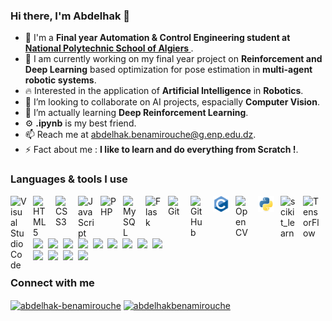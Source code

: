 ### Hi there, I'm Abdelhak 👋

- 🏢 I'm a **Final year Automation & Control Engineering student at <a href = "https://www.enp.edu.dz/en/">National Polytechnic School of Algiers </a>**.
- 🔭 I am currently working on my final year project on **Reinforcement and Deep Learning** based optimization for pose estimation in **multi-agent robotic systems**.
- 🔥 Interested in the application of **Artificial Intelligence** in **Robotics**.
- 👯 I’m looking to collaborate on AI projects, espacially **Computer Vision**.
- 🌱 I’m actually learning **Deep Reinforcement Learning**.
- ⚙️ **.ipynb** is my best friend.
- 📫 Reach me at abdelhak.benamirouche@g.enp.edu.dz.
- ⚡ Fact about me : **I like to learn and do everything from Scratch !**.

### Languages & tools I use

<img align="left" alt="Visual Studio Code" width="26px" src="https://cdn.jsdelivr.net/gh/devicons/devicon/icons/vscode/vscode-original.svg" style="padding-right:10px;" />
<img align="left" alt="HTML5" width="26px" src="https://cdn.jsdelivr.net/gh/devicons/devicon/icons/html5/html5-original.svg" style="padding-right:10px;" />
<img align="left" alt="CSS3" width="26px" src="https://cdn.jsdelivr.net/gh/devicons/devicon/icons/css3/css3-original.svg" style="padding-right:10px;" />
<img align="left" alt="JavaScript" width="26px" src="https://cdn.jsdelivr.net/gh/devicons/devicon/icons/javascript/javascript-original.svg" style="padding-right:10px;" />
<img align="left" alt="PHP" width="26px" src="https://cdn.jsdelivr.net/gh/devicons/devicon/icons/php/php-original.svg" style="padding-right:10px;" />
<img align="left" alt="MySQL" width="26px" src="https://cdn.jsdelivr.net/gh/devicons/devicon/icons/mysql/mysql-original.svg" style="padding-right:10px;" />
<img align="left" alt="Flask" width="26px" src="https://cdn.jsdelivr.net/gh/devicons/devicon/icons/flask/flask-original.svg" style="padding-right:10px;" />

<img align="left" alt="Git" width="26px" src="https://cdn.jsdelivr.net/gh/devicons/devicon/icons/git/git-original.svg" style="padding-right:10px;" />
<img align="left" alt="GitHub" width="26px" src="https://user-images.githubusercontent.com/3369400/139447912-e0f43f33-6d9f-45f8-be46-2df5bbc91289.png" style="padding-right:10px;" />

<img align="left" src="https://raw.githubusercontent.com/devicons/devicon/master/icons/c/c-original.svg" alt="c" width="26" style="padding-right:10px;"/>

<img align="left" alt ="OpenCV" width="26px" src="https://www.vectorlogo.zone/logos/opencv/opencv-icon.svg" alt="opencv" style="padding-right:10px;"/>
<img  align="left" alt ="Python" width="26px" src="https://raw.githubusercontent.com/devicons/devicon/master/icons/python/python-original.svg" style="padding-right:10px;"/>
<img  align="left" alt ="scikit_learn" width="26px" src="https://upload.wikimedia.org/wikipedia/commons/0/05/Scikit_learn_logo_small.svg" style="padding-right:10px;"/>
<img  align="left" alt ="TensorFlow" width="26px" src="https://www.vectorlogo.zone/logos/tensorflow/tensorflow-icon.svg" style="padding-right:10px;"/>

<br>
<br>

<img src="https://img.shields.io/badge/TensorFlow-FF6F00?style=for-the-badge&logo=tensorflow&logoColor=white">&nbsp;
<img src="https://img.shields.io/badge/-Python-05122A?style=flat&logo=python&color=yellow">&nbsp;
<img src="https://img.shields.io/badge/-tesnorflow-05122A?style=flat&logo=tensorflow&color=lightgrey">&nbsp;
<img src="https://img.shields.io/badge/-OpenCv-05122A?style=flat&logo=OpenCv&color=red">&nbsp;
<img src="https://img.shields.io/badge/CSS3-1572B6.svg?style=flat&logo=CSS3&logoColor=white">&nbsp;
<img src="https://img.shields.io/badge/HTML5-E34F26.svg?style=flat&logo=HTML5&logoColor=white">&nbsp;
<img src="https://img.shields.io/badge/Flutter-02569B.svg?style=flat&logo=Flutter&logoColor=white">&nbsp;
<img src="https://img.shields.io/badge/Dart-0175C2.svg?style=flat&logo=Dart&logoColor=white">&nbsp;
<img src="https://img.shields.io/badge/Visual%20Studio%20Code-007ACC.svg?style=flat&logo=Visual-Studio-Code&logoColor=white">&nbsp;\
<img src="https://img.shields.io/badge/Google%20Colab-F9AB00.svg?style=flat&logo=Google-Colab&logoColor=white">&nbsp;
<img src="https://img.shields.io/badge/LaTeX-008080.svg?style=flat&logo=LaTeX&logoColor=white">&nbsp;
<img src="https://img.shields.io/badge/Linux-FCC624.svg?style=flat&logo=Linux&logoColor=black">&nbsp;
<img src="https://img.shields.io/badge/Arduino-00979D.svg?style=flat&logo=Arduino&logoColor=white">&nbsp;
<br>

### Connect with me

<a href="https://www.linkedin.com/in/abdelhak-benamirouche/" target="blank"><img align="center" src="https://raw.githubusercontent.com/rahuldkjain/github-profile-readme-generator/master/src/images/icons/Social/linked-in-alt.svg" alt= "abdelhak-benamirouche" height="30" width="40"/></a>
<a href="https://www.kaggle.com/abdelhakbenamirouche" target="blank"><img align="center" src="https://raw.githubusercontent.com/rahuldkjain/github-profile-readme-generator/master/src/images/icons/Social/kaggle.svg" alt="abdelhakbenamirouche" height="30" width="40" /></a>

<!--
**abdelhakBenamirouche/abdelhakBenamirouche** is a ✨ _special_ ✨ repository because its `README.md` (this file) appears on your GitHub profile.

Here are some ideas to get you started:

- 🔭 I’m currently working on ...
- 🌱 I’m currently learning ...
- 👯 I’m looking to collaborate on ...
- 🤔 I’m looking for help with ...
- 💬 Ask me about ...
- 📫 How to reach me: ...
- 😄 Pronouns: ...
- ⚡ Fun fact: ...

### Tools

<img src="https://img.shields.io/badge/-Python-05122A?style=flat&logo=python&color=yellow">&nbsp;
<img src="https://img.shields.io/badge/-tesnorflow-05122A?style=flat&logo=tensorflow&color=lightgrey">&nbsp;
<img src="https://img.shields.io/badge/-OpenCv-05122A?style=flat&logo=OpenCv&color=red">&nbsp;
<img src="https://img.shields.io/badge/CSS3-1572B6.svg?style=flat&logo=CSS3&logoColor=white">&nbsp;
<img src="https://img.shields.io/badge/HTML5-E34F26.svg?style=flat&logo=HTML5&logoColor=white">&nbsp;
<img src="https://img.shields.io/badge/Flutter-02569B.svg?style=flat&logo=Flutter&logoColor=white">&nbsp;
<img src="https://img.shields.io/badge/Dart-0175C2.svg?style=flat&logo=Dart&logoColor=white">&nbsp;
<img src="https://img.shields.io/badge/Visual%20Studio%20Code-007ACC.svg?style=flat&logo=Visual-Studio-Code&logoColor=white">&nbsp;\
<img src="https://img.shields.io/badge/Google%20Colab-F9AB00.svg?style=flat&logo=Google-Colab&logoColor=white">&nbsp;
<img src="https://img.shields.io/badge/LaTeX-008080.svg?style=flat&logo=LaTeX&logoColor=white">&nbsp;
<img src="https://img.shields.io/badge/Linux-FCC624.svg?style=flat&logo=Linux&logoColor=black">&nbsp;
<img src="https://img.shields.io/badge/Arduino-00979D.svg?style=flat&logo=Arduino&logoColor=white">&nbsp;
-->
